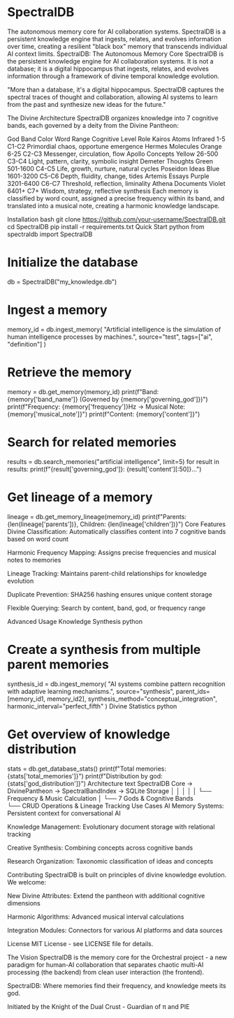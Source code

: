 # SpectralDB
The autonomous memory core for AI collaboration systems. SpectralDB is a persistent knowledge engine that ingests, relates, and evolves information over time, creating a resilient "black box" memory that transcends individual AI context limits.
SpectralDB: The Autonomous Memory Core
SpectralDB is the persistent knowledge engine for AI collaboration systems. It is not a database; it is a digital hippocampus that ingests, relates, and evolves information through a framework of divine temporal knowledge evolution.

"More than a database, it's a digital hippocampus. SpectralDB captures the spectral traces of thought and collaboration, allowing AI systems to learn from the past and synthesize new ideas for the future."

The Divine Architecture
SpectralDB organizes knowledge into 7 cognitive bands, each governed by a deity from the Divine Pantheon:

God	Band	Color	Word Range	Cognitive Level	Role
Kairos	Atoms	Infrared	1-5	C1-C2	Primordial chaos, opportune emergence
Hermes	Molecules	Orange	6-25	C2-C3	Messenger, circulation, flow
Apollo	Concepts	Yellow	26-500	C3-C4	Light, pattern, clarity, symbolic insight
Demeter	Thoughts	Green	501-1600	C4-C5	Life, growth, nurture, natural cycles
Poseidon	Ideas	Blue	1601-3200	C5-C6	Depth, fluidity, change, tides
Artemis	Essays	Purple	3201-6400	C6-C7	Threshold, reflection, liminality
Athena	Documents	Violet	6401+	C7+	Wisdom, strategy, reflective synthesis
Each memory is classified by word count, assigned a precise frequency within its band, and translated into a musical note, creating a harmonic knowledge landscape.

Installation
bash
git clone https://github.com/your-username/SpectralDB.git
cd SpectralDB
pip install -r requirements.txt
Quick Start
python
from spectraldb import SpectralDB

# Initialize the database
db = SpectralDB("my_knowledge.db")

# Ingest a memory
memory_id = db.ingest_memory(
    "Artificial intelligence is the simulation of human intelligence processes by machines.",
    source="test",
    tags=["ai", "definition"]
)

# Retrieve the memory
memory = db.get_memory(memory_id)
print(f"Band: {memory['band_name']} (Governed by {memory['governing_god']})")
print(f"Frequency: {memory['frequency']}Hz → Musical Note: {memory['musical_note']}")
print(f"Content: {memory['content']}")

# Search for related memories
results = db.search_memories("artificial intelligence", limit=5)
for result in results:
    print(f"{result['governing_god']}: {result['content'][:50]}...")

# Get lineage of a memory
lineage = db.get_memory_lineage(memory_id)
print(f"Parents: {len(lineage['parents'])}, Children: {len(lineage['children'])}")
Core Features
Divine Classification: Automatically classifies content into 7 cognitive bands based on word count

Harmonic Frequency Mapping: Assigns precise frequencies and musical notes to memories

Lineage Tracking: Maintains parent-child relationships for knowledge evolution

Duplicate Prevention: SHA256 hashing ensures unique content storage

Flexible Querying: Search by content, band, god, or frequency range

Advanced Usage
Knowledge Synthesis
python
# Create a synthesis from multiple parent memories
synthesis_id = db.ingest_memory(
    "AI systems combine pattern recognition with adaptive learning mechanisms.",
    source="synthesis",
    parent_ids=[memory_id1, memory_id2],
    synthesis_method="conceptual_integration",
    harmonic_interval="perfect_fifth"
)
Divine Statistics
python
# Get overview of knowledge distribution
stats = db.get_database_stats()
print(f"Total memories: {stats['total_memories']}")
print(f"Distribution by god: {stats['god_distribution']}")
Architecture
text
SpectralDB Core → DivinePantheon → SpectralBandIndex → SQLite Storage
      │               │                  │
      │               │                  └── Frequency & Music Calculation
      │               └── 7 Gods & Cognitive Bands  
      └── CRUD Operations & Lineage Tracking
Use Cases
AI Memory Systems: Persistent context for conversational AI

Knowledge Management: Evolutionary document storage with relational tracking

Creative Synthesis: Combining concepts across cognitive bands

Research Organization: Taxonomic classification of ideas and concepts

Contributing
SpectralDB is built on principles of divine knowledge evolution. We welcome:

New Divine Attributes: Extend the pantheon with additional cognitive dimensions

Harmonic Algorithms: Advanced musical interval calculations

Integration Modules: Connectors for various AI platforms and data sources

License
MIT License - see LICENSE file for details.

The Vision
SpectralDB is the memory core for the Orchestral project - a new paradigm for human-AI collaboration that separates chaotic multi-AI processing (the backend) from clean user interaction (the frontend).

SpectralDB: Where memories find their frequency, and knowledge meets its god.

Initiated by the Knight of the Dual Crust - Guardian of π and PIE
